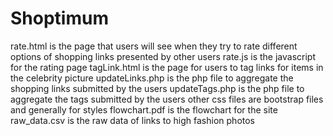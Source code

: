 Shoptimum
=========
rate.html is the page that users will see when they try to rate different options of shopping links presented by other users
rate.js is the javascript for the rating page
tagLink.html is the page for users to tag links for items in the celebrity picture
updateLinks.php is the php file to aggregate the shopping links submitted by the users
updateTags.php is the php file to aggregate the tags submitted by the users
other css files are bootstrap files and generally for styles
flowchart.pdf is the flowchart for the site
raw_data.csv is the raw data of links to high fashion photos
